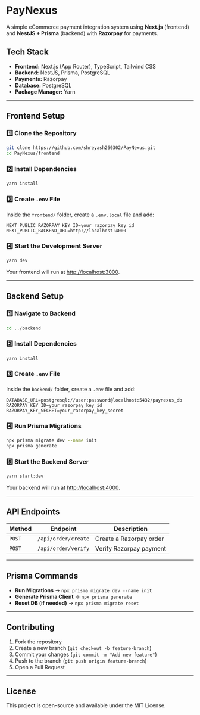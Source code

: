 # **PayNexus**  

A simple eCommerce payment integration system using **Next.js** (frontend) and **NestJS + Prisma** (backend) with **Razorpay** for payments.  

## **Tech Stack**  
- **Frontend:** Next.js (App Router), TypeScript, Tailwind CSS  
- **Backend:** NestJS, Prisma, PostgreSQL  
- **Payments:** Razorpay  
- **Database:** PostgreSQL  
- **Package Manager:** Yarn  

---

## **Frontend Setup**  

### **1️⃣ Clone the Repository**  
```sh
git clone https://github.com/shreyash260302/PayNexus.git
cd PayNexus/frontend
```

### **2️⃣ Install Dependencies**  
```sh
yarn install
```

### **3️⃣ Create `.env` File**  
Inside the `frontend/` folder, create a `.env.local` file and add:  
```
NEXT_PUBLIC_RAZORPAY_KEY_ID=your_razorpay_key_id
NEXT_PUBLIC_BACKEND_URL=http://localhost:4000
```

### **4️⃣ Start the Development Server**  
```sh
yarn dev
```
Your frontend will run at [http://localhost:3000](http://localhost:3000).  

---

## **Backend Setup**  

### **1️⃣ Navigate to Backend**  
```sh
cd ../backend
```

### **2️⃣ Install Dependencies**  
```sh
yarn install
```

### **3️⃣ Create `.env` File**  
Inside the `backend/` folder, create a `.env` file and add:  
```
DATABASE_URL=postgresql://user:password@localhost:5432/paynexus_db
RAZORPAY_KEY_ID=your_razorpay_key_id
RAZORPAY_KEY_SECRET=your_razorpay_key_secret
```

### **4️⃣ Run Prisma Migrations**  
```sh
npx prisma migrate dev --name init
npx prisma generate
```

### **5️⃣ Start the Backend Server**  
```sh
yarn start:dev
```
Your backend will run at [http://localhost:4000](http://localhost:4000).  

---

## **API Endpoints**  

| Method | Endpoint | Description |
|--------|----------|-------------|
| `POST` | `/api/order/create` | Create a Razorpay order |
| `POST` | `/api/order/verify` | Verify Razorpay payment |

---

## **Prisma Commands**  

- **Run Migrations** → `npx prisma migrate dev --name init`  
- **Generate Prisma Client** → `npx prisma generate`  
- **Reset DB (if needed)** → `npx prisma migrate reset`  

---

## **Contributing**  
1. Fork the repository  
2. Create a new branch (`git checkout -b feature-branch`)  
3. Commit your changes (`git commit -m "Add new feature"`)  
4. Push to the branch (`git push origin feature-branch`)  
5. Open a Pull Request  

---

## **License**  
This project is open-source and available under the MIT License.  
